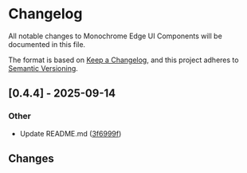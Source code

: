 # Changelog

All notable changes to Monochrome Edge UI Components will be documented in this file.

The format is based on [Keep a Changelog](https://keepachangelog.com/en/1.0.0/),
and this project adheres to [Semantic Versioning](https://semver.org/spec/v2.0.0.html).

## [0.4.4] - 2025-09-14

### Other

- Update README.md ([3f6999f](../../commit/3f6999fa4da8f696377c16f0d8768654cc740514))

## Changes

